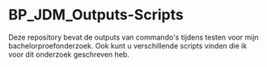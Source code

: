 # BP_JDM_Outputs-Scripts
Deze repository bevat de outputs van commando's tijdens testen voor mijn bachelorproefonderzoek. Ook kunt u verschillende scripts vinden die ik voor dit onderzoek geschreven heb. 
